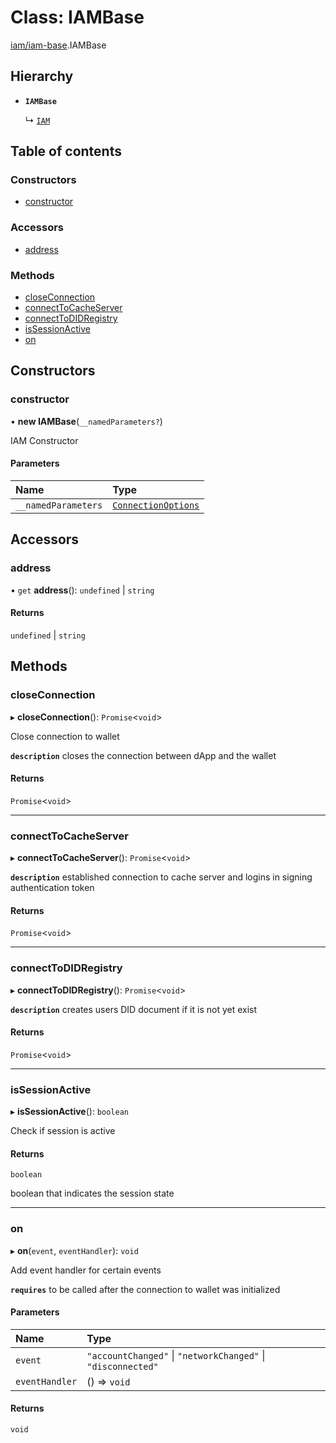 # Class: IAMBase

[iam/iam-base](../modules/iam_iam_base.md).IAMBase

## Hierarchy

- **`IAMBase`**

  ↳ [`IAM`](iam.IAM.md)

## Table of contents

### Constructors

- [constructor](iam_iam_base.IAMBase.md#constructor)

### Accessors

- [address](iam_iam_base.IAMBase.md#address)

### Methods

- [closeConnection](iam_iam_base.IAMBase.md#closeconnection)
- [connectToCacheServer](iam_iam_base.IAMBase.md#connecttocacheserver)
- [connectToDIDRegistry](iam_iam_base.IAMBase.md#connecttodidregistry)
- [isSessionActive](iam_iam_base.IAMBase.md#issessionactive)
- [on](iam_iam_base.IAMBase.md#on)

## Constructors

### constructor

• **new IAMBase**(`__namedParameters?`)

IAM Constructor

#### Parameters

| Name | Type |
| :------ | :------ |
| `__namedParameters` | [`ConnectionOptions`](../modules/iam_iam_base.md#connectionoptions) |

## Accessors

### address

• `get` **address**(): `undefined` \| `string`

#### Returns

`undefined` \| `string`

## Methods

### closeConnection

▸ **closeConnection**(): `Promise`<`void`\>

Close connection to wallet

**`description`** closes the connection between dApp and the wallet

#### Returns

`Promise`<`void`\>

___

### connectToCacheServer

▸ **connectToCacheServer**(): `Promise`<`void`\>

**`description`** established connection to cache server and logins in signing authentication token

#### Returns

`Promise`<`void`\>

___

### connectToDIDRegistry

▸ **connectToDIDRegistry**(): `Promise`<`void`\>

**`description`** creates users DID document if it is not yet exist

#### Returns

`Promise`<`void`\>

___

### isSessionActive

▸ **isSessionActive**(): `boolean`

Check if session is active

#### Returns

`boolean`

boolean that indicates the session state

___

### on

▸ **on**(`event`, `eventHandler`): `void`

Add event handler for certain events

**`requires`** to be called after the connection to wallet was initialized

#### Parameters

| Name | Type |
| :------ | :------ |
| `event` | ``"accountChanged"`` \| ``"networkChanged"`` \| ``"disconnected"`` |
| `eventHandler` | () => `void` |

#### Returns

`void`
